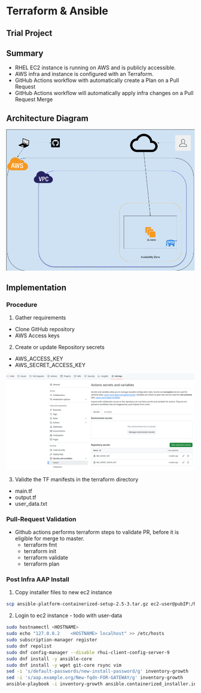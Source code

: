# Terraform & Ansible
## Trial Project

## Summary

- RHEL EC2 instance is running on AWS and is publicly accessible.
- AWS infra and instance is configured with an Terraform.
- GitHub Actions workflow with automatically create a Plan on a Pull Request
- GitHub Actions workflow will automatically apply infra changes on a Pull Request Merge


## Architecture Diagram

![Architecture Diagram](images/simple.png)

## Implementation
### Procedure
1. Gather requirements
  - Clone GitHub repository
  - AWS Access keys
2. Create or update Repository secrets 
  - AWS_ACCESS_KEY
  - AWS_SECRET_ACCESS_KEY

![Actions Secrets](images/github_secrets.png)

3. Validte the TF manifests in the terraform directory
  - main.tf
  - output.tf
  - user_data.txt


### Pull-Request Validation

- Github actions performs terraform steps to validate PR, before it is eligible for merge to master.
  - terraform fmt
  - terraform init
  - terraform validate
  - terraform plan

### Post Infra AAP Install

1. Copy installer files to new ec2 instance
```sh
scp ansible-platform-containerized-setup-2.5-3.tar.gz ec2-user@pubIP:/home/ec2-user/
```

2. Login to ec2 instance - todo with user-data
```sh
sudo hostnamectl <HOSTNAME>
sudo echo "127.0.0.2    <HOSTNAME> localhost" >> /etc/hosts
sudo subscription-manager register
sudo dnf repolist
sudo dnf config-manager --disable rhui-client-config-server-9
sudo dnf install -y ansible-core
sudo dnf install -y wget git-core rsync vim
sed -i 's/default-passwords/new-install-password/g' inventory-growth 
sed -i 's/aap.example.org/New-fqdn-FOR-GATEWAY/g' inventory-growth 
ansible-playbook -i inventory-growth ansible.containerized_installer.install -e ansible_connection=local
```